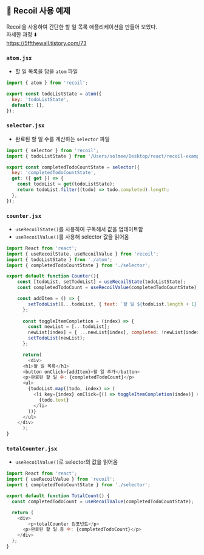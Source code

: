 ## 📁 Recoil 사용 예제

Recoil을 사용하여 간단한 할 일 목록 애플리케이션을 만들어 보았다. \
자세한 과정 ⬇️ \
https://5ffthewall.tistory.com/73

### `atom.jsx`
- 할 일 목록을 담을 `atom` 파일
```javascript
import { atom } from 'recoil';

export const todoListState = atom({
  key: 'todoListState', 
  default: [],
});
```

### `selector.jsx`
- 완료된 할 일 수를 계산하는 `selector` 파일
```javascript
import { selector } from 'recoil';
import { todoListState } from '/Users/solmee/Desktop/react/recoil-example/src/atom.jsx';

export const completedTodoCountState = selector({
  key: 'completedTodoCountState',
  get: ({ get }) => {
    const todoList = get(todoListState);
    return todoList.filter((todo) => todo.completed).length;
  },
});
```

### `counter.jsx`
- `useRecoilState()`를 사용하여 구독해서 값을 업데이트함
- `useRecoilValue()`를 사용해 selector 값을 읽어옴
```javascript
import React from 'react';
import { useRecoilState, useRecoilValue } from 'recoil';
import { todoListState } from './atom';
import { completedTodoCountState } from './selector';

export default function Counter(){
    const [todoList, setTodoList] = useRecoilState(todoListState);
    const completedTodoCount = useRecoilValue(completedTodoCountState);

    const addItem = () => {
        setTodoList([...todoList, { text: `할 일 ${todoList.length + 1}`, completed: false }]);
      };
    
      const toggleItemCompletion = (index) => {
        const newList = [...todoList];
        newList[index] = { ...newList[index], completed: !newList[index].completed };
        setTodoList(newList);
      };

      return(
        <div>
      <h1>할 일 목록</h1>
      <button onClick={addItem}>할 일 추가</button>
      <p>완료된 할 일 수: {completedTodoCount}</p>
      <ul>
        {todoList.map((todo, index) => (
          <li key={index} onClick={() => toggleItemCompletion(index)} style={{ textDecoration: todo.completed ? 'line-through' : 'none' }}>
            {todo.text}
          </li>
        ))}
      </ul>
    </div>
      );
}
```

### `totalCounter.jsx`
- `useRecoilValue()`로 selector의 값을 읽어옴
```javascript
import React from 'react';
import { useRecoilValue } from 'recoil';
import { completedTodoCountState } from './selector';

export default function TotalCount() {
  const completedTodoCount = useRecoilValue(completedTodoCountState);

  return (
    <div>
        <p>totalCounter 컴포넌트</p>
      <p>완료된 할 일 총 수: {completedTodoCount}</p>
    </div>
  );
}

```
